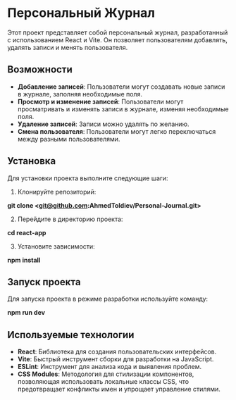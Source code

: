 # Персональный Журнал

Этот проект представляет собой персональный журнал, разработанный с использованием React и Vite. Он позволяет пользователям добавлять, удалять записи и менять пользователя.

## Возможности

- **Добавление записей**: Пользователи могут создавать новые записи в журнале, заполняя необходимые поля.
- **Просмотр и изменение записей**: Пользователи могут просматривать и изменять записи в журнале, изменяя необходимые поля.
- **Удаление записей**: Записи можно удалять по желанию.
- **Смена пользователя**: Пользователи могут легко переключаться между разными пользователями.

## Установка

Для установки проекта выполните следующие шаги:

1. Клонируйте репозиторий:

**git clone <git@github.com:AhmedToldiev/Personal-Journal.git>**


2. Перейдите в директорию проекта:

**cd react-app**


3. Установите зависимости:

**npm install**


## Запуск проекта

Для запуска проекта в режиме разработки используйте команду:

**npm run dev**

## Используемые технологии

- **React**: Библиотека для создания пользовательских интерфейсов.
- **Vite**: Быстрый инструмент сборки для разработки на JavaScript.
- **ESLint**: Инструмент для анализа кода и выявления проблем.
- **CSS Modules**: Методология для стилизации компонентов, позволяющая использовать локальные классы CSS, что предотвращает конфликты имен и упрощает управление стилями.

